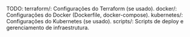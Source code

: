 TODO: terraform/: Configurações do Terraform (se usado). docker/: Configurações do Docker (Dockerfile, docker-compose). kubernetes/: Configurações do Kubernetes (se usado). scripts/: Scripts de deploy e gerenciamento de infraestrutura.